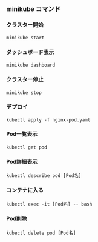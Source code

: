 ### minikube コマンド

#### クラスター開始
```
minikube start
```

#### ダッシュボード表示
```
minikube dashboard
```

#### クラスター停止
```
minikube stop
```

#### デプロイ
```
kubectl apply -f nginx-pod.yaml
```

#### Pod一覧表示
```
kubectl get pod
```

#### Pod詳細表示
```
kubectl describe pod [Pod名]
```

#### コンテナに入る
```
kubectl exec -it [Pod名] -- bash
```

#### Pod削除
```
kubectl delete pod [Pod名]
```